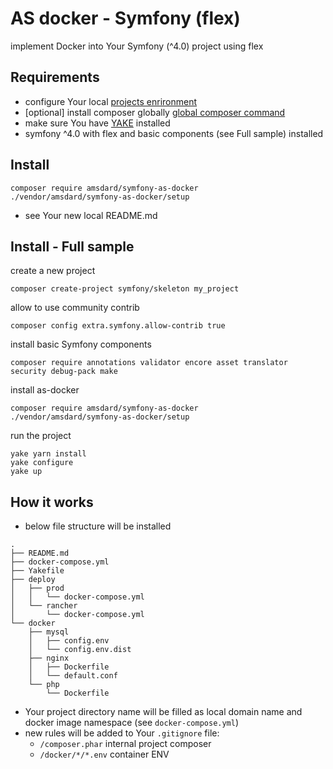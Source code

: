 AS docker - Symfony (flex)
========================
implement Docker into Your Symfony (^4.0) project using flex


Requirements
---
 * configure Your local [projects enrironment](https://bitbucket.org/as-docker/projects-environment)
 * [optional] install composer globally [global composer command](https://hub.docker.com/r/amsdard/composer/)
 * make sure You have [YAKE](https://yake.amsdard.io/) installed
 * symfony ^4.0 with flex and basic components (see Full sample) installed


Install
---
```
composer require amsdard/symfony-as-docker
./vendor/amsdard/symfony-as-docker/setup
```
* see Your new local README.md


Install - Full sample
---
create a new project
```
composer create-project symfony/skeleton my_project
```

allow to use community contrib
```
composer config extra.symfony.allow-contrib true
```

install basic Symfony components
```
composer require annotations validator encore asset translator security debug-pack make
```

install as-docker
```
composer require amsdard/symfony-as-docker
./vendor/amsdard/symfony-as-docker/setup
```

run the project
```
yake yarn install
yake configure
yake up
```


How it works
---
* below file structure will be installed
```
.
├── README.md
├── docker-compose.yml
├── Yakefile
├── deploy
│   ├── prod
│   │   └── docker-compose.yml
│   └── rancher
│       └── docker-compose.yml
└── docker
    ├── mysql
    │   ├── config.env
    │   └── config.env.dist
    ├── nginx
    │   ├── Dockerfile
    │   └── default.conf
    └── php
        └── Dockerfile
```
* Your project directory name will be filled as local domain name and docker image namespace (see `docker-compose.yml`)
* new rules will be added to Your `.gitignore` file: 
  * `/composer.phar` internal project composer
  * `/docker/*/*.env` container ENV
 
